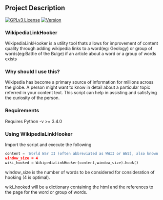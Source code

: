 ## Project Description

[![GPLv3 License](https://img.shields.io/badge/License-GPL%20v3-yellow.svg)](https://opensource.org/licenses/) [![Version](https://badge.fury.io/gh/tterb%2FHyde.svg)](https://badge.fury.io/gh/tterb%2FHyde)


### WikipediaLinkHooker

WikipediaLinkHooker is a utility tool thats allows for improvement of content quality through adding wikipedia links to a word(eg: Geology) or group of words(eg:Battle of the Bulge) if an article about a word or a group of words exists


### Why should I use this?

Wikipedia has become a primary source of information for millions across the globe. A person might want to know in detail about a particular topic referred in your content text. This script can help in assisting and satisfying the curiosity of the person.


### Requirements

Requires Python -v >= 3.4.0 

### Using WikipediaLinkHooker

Import the script and execute the following

```python
content = 'World War II (often abbreviated as WWII or WW2), also known as the Second World War, was a global war that lasted from 1939 to 1945. The vast majority of the world's countries—including all the great powers—eventually formed two opposing military alliances: the Allies and the Axis. A state of total war emerged, directly involving more than 100 million people from more than 30 countries. The major participants threw their entire economic, industrial, and scientific capabilities behind the war effort, blurring the distinction between civilian and military resources. World War II was the deadliest conflict in human history, marked by 70 to 85 million fatalities, most of whom were civilians in the Soviet Union and China. It included massacres, genocides (including the Holocaust), strategic bombing, premeditated death from starvation and disease, and the only use of nuclear weapons in war.'
window_size = 4
wiki_hooked = WikipediaLinkHooker(content,window_size).hook()
```
window_size is the number of words to be considered for consideration of hooking (4 is optimal).

wiki_hooked will be a dictionary containing the html and the references to the page for the word or group of words.
